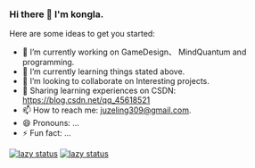 ### Hi there 👋 I'm kongla.

Here are some ideas to get you started:

- 🔭 I’m currently working on GameDesign、 MindQuantum and programming.
- 🌱 I’m currently learning things stated above.
- 👯 I’m looking to collaborate on Interesting projects.
- 💬 Sharing learning experiences on CSDN: https://blog.csdn.net/qq_45618521
- 📫 How to reach me: juzeling309@gmail.com.
- 😄 Pronouns: ...
- ⚡ Fun fact: ...

<!--
**URLinkEVA/URLinkEVA** is a ✨ _special_ ✨ repository because its `README.md` (this file) appears on your GitHub profile.

-->
[![lazy status](https://github-readme-stats.vercel.app/api?username=URLinkEVA)]()
[![lazy status](https://github-readme-stats.vercel.app/api/top-langs/?username=URLinkEVA)]()
